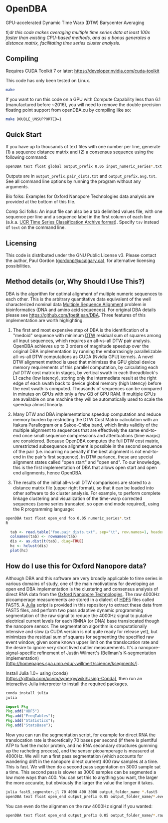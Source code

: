 # OpenDBA
GPU-accelerated Dynamic Time Warp (DTW) Barycenter Averaging

*tl;dr this code makes averaging multiple time series data at least 100x faster than existing CPU-based methods, and as a bonus generates a distance matrix, facilitating time series cluster analysis.*

## Compiling
Requires CUDA Toolkit 7 or later: https://developer.nvidia.com/cuda-toolkit

This code has only been tested on Linux.

```bash
make
```

If you want to run this code on a GPU with Compute Capability less than 6.1 (manufactured before ~2016), you will need to remove the double precision floating point support from openDBA.cu by compiling like so:

```bash
make DOUBLE_UNSUPPORTED=1
```

## Quick Start
If you have up to thousands of text files with one number per line, generate (1) a sequence distance matrix and (2) a consensus sequence using the following command:

```bash
openDBA text float global output_prefix 0.05 input_numeric_series*.txt
```
Outputs are in `output_prefix.pair_dists.txt` and `output_prefix.avg.txt`. See all command line options by running the program without any arguments.

Bio folks: Examples for Oxford Nanopore Technologies data analysis are provided at the bottom of this file.

Comp Sci folks: An input file can also be a tab delimited values file, with one sequence per line and a sequence label in the first column of each line (a.k.a. [UCR Time Series Classification Archive format](https://www.cs.ucr.edu/~eamonn/time_series_data_2018/)). Specify `tsv` instead of `text` on the command line.

## Licensing
This code is distributed under the GNU Public License v3.  Please contact the author, Paul Gordon (gordonp@ucalgary.ca), for alternative licensing possibilities.

## Method details (or, Why Should I Use This?)

DBA is the algorithm for optimal alignment of multiple numeric sequences to each other. This is the arbitrary quantitative data equivalent of the well characterized nominal data [Multiple Sequence Alignment](https://en.wikipedia.org/wiki/Multiple_sequence_alignment) problem in bioinformatics (DNA and amino acid sequences).  For original DBA details please see https://github.com/fpetitjean/DBA. Three features of this implementation are worth highighting.

1. The first and most expensive step of DBA is the identification of a "medoid" sequence with minimum [DTW](https://en.wikipedia.org/wiki/Dynamic_time_warping) residual sum of squares among all input sequences, which requires an all-vs-all DTW pair analysis. OpenDBA achieves up to 3 orders of magnitude speedup over the original DBA implementation by running the embarrasingly parallelizable all-vs-all DTW computations as CUDA (Nvidia GPU) kernels. A novel DTW alignment method is used that minimizes the GPU global device memory requirements of this parallel computation, by calculating each *full* DTW cost matrix in stages, by vertical swath in each threadblock's L1 cache (low latency), storing only the intermediate result at the right edge of each swath back to device global memory (high latency) before the next swath is computed. Thousands of sequences can be compared in minutes on GPUs with only a few GB of GPU RAM. If multiple GPUs are available on one machine they will be automatically used to scale the speedup almost linearly.

2. Many DTW and DBA implementations speedup computation and reduce memory burden by restricting the DTW Cost Matrix calculation with an Itakura Parallogram or a Sakoe-Chiba band, which limits validity of the multiple alignment to sequences that are effectively the same end-to-end once small sequence compressions and attentuations (time warps) are considered. Because OpenDBA computes the full DTW cost matrix, unrestricted subsequence alignment is possible in the second sequence of the pair (i.e. incurring no penalty if the best alignment is not end-to-end in the pair's first sequence). In DTW parlance, these are special alignment states called "open start" and "open end". To our knowledge, this is the first implementation of DBA that allows open start and open end alignments, hence OpenDBA.

3. The results of the initial all-vs-all DTW comparisons are stored to a distance matrix file (upper right format), so that it can be loaded into other software to do cluster analysis. For example, to perform complete linkage clustering and visualization of the time-warp corrected sequences (some series truncated, so open end mode required), using the R programming language:

```bash
openDBA text float open_end foo 0.05 numeric_series*.txt
R
```

```R
  tab <- read.table("foo.pair_dists.txt", sep="\t", row.names=1, header=FALSE)
  colnames(tab) <- rownames(tab)
  dis <- as.dist(t(tab), diag=TRUE)
  hc <- hclust(dis)
  plot(hc)
```

## How do I use this for Oxford Nanopore data?

Although DBA and this software are very broadly applicable to time series in various domains of study, one of the main motivations for developing an open end DBA implementation is the clustering and consensus analysis of direct RNA data from the [Oxford Nanopore Technologies](https://nanoporetech.com/applications/rna-sequencing). The raw 4000Hz picoamperage measurements are stored in a dialect of [HDF5](https://www.hdfgroup.org/solutions/hdf5/) files called FAST5. A [Julia](https://julialang.org/) script is provided in this repository to extract these data from FAST5 files, and perform two pass adaptive dynamic programming segmentation of the raw signal to reduce the 4000Hz signal to putative electrical current levels for each RMNA (or DNA) base translocated though the nanopore sensor.  The segmentation algorithm is computationally intensive and slow (a CUDA version is not quite ready for release yet), but minimizes the residual sum of squares for segmenting the specified raw event window, given some known upper limit on the translocation rate and the desire to ignore very short lived outlier measurements. It's a nanopore-signal-specific refinement of Justin Wilmert's (Bellman's K-segmentation implementation)[http://homepages.spa.umn.edu/~willmert/science/ksegments/]. 

Install Julia 1.0+ using (conda)[https://github.com/ucvm/synergy/wiki/Using-Conda], then run an interactive Julia interpreter to install the required packages. 

```bash
conda install julia
julia
```

```Julia
import Pkg
Pkg.add("HDF5")
Pkg.add("FreqTables");
Pkg.add("Statistics");
Pkg.add("StatsBase");
```

Now you can run the segmentation script, for example for direct RNA the translocation rate is theoretically 70 bases per second (if there is plentiful ATP to fuel the motor protein, and no RNA secondary structures gumming up the racheting process), and the sensor picoamperage is measured at 4000Hz.  We will run a first pass segmentation (which accounts for wandering drift in the nanopore direct current) 400 raw samples at a time. This is fast. We will then do a second pass segentation on 3000 sample sat a time. This second pass is slower as 3000 samples can be segmented a low more ways than 400. You can set this to anything you want, the larger the more accurate, but obviously the larger the value the longer it takes.

```bash
julia fast5_segmenter.jl 70 4000 400 3000 output_folder_name *.fast5
openDBA text float open_end output_prefix 0.05 output_folder_name/*.event_means.txt
```

You can even do the alignmen on the raw 4000Hz signal if you wanted:

```bash
openDBA text float open_end output_prefix 0.05 output_folder_name/*.raw.txt
```
